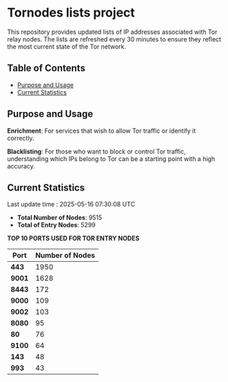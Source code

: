 # Tornodes lists project

This repository provides updated lists of IP addresses associated with Tor relay nodes. The lists are refreshed every 30 minutes to ensure they reflect the most current state of the Tor network.

## Table of Contents

- [Purpose and Usage](#purpose-and-usage)
- [Current Statistics](#current-statistics)


## Purpose and Usage

**Enrichment**: For services that wish to allow Tor traffic or identify it correctly.

**Blacklisting**: For those who want to block or control Tor traffic, understanding which IPs belong to Tor can be a starting point with a high accuracy.

## Current Statistics

Last update time : 2025-05-16 07:30:08 UTC

- **Total Number of Nodes**: 9515
- **Total of Entry Nodes**: 5299

**TOP 10 PORTS USED FOR TOR ENTRY NODES**

| **Port** | **Number of Nodes** |
|------|-----------------|
| **443**   | 1950  |
| **9001**   | 1628  |
| **8443**   | 172  |
| **9000**   | 109  |
| **9002**   | 103  |
| **8080**   | 95  |
| **80**   | 76  |
| **9100**   | 64  |
| **143**   | 48  |
| **993**   | 43  |

